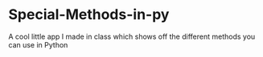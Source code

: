 # Special-Methods-in-py
A cool little app I made in class which shows off the different methods you can use in Python
